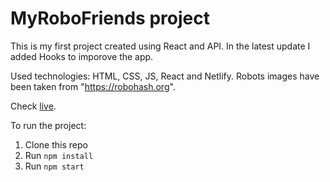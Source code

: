 # MyRoboFriends project

This is my first project created using React and API.
In the latest update I added Hooks to imporove the app.

Used technologies: HTML, CSS, JS, React and Netlify.
Robots images have been taken from "https://robohash.org".

Check [live](https://your-robo-friends.netlify.app/).

To run the project:

1. Clone this repo
2. Run `npm install`
3. Run `npm start`
